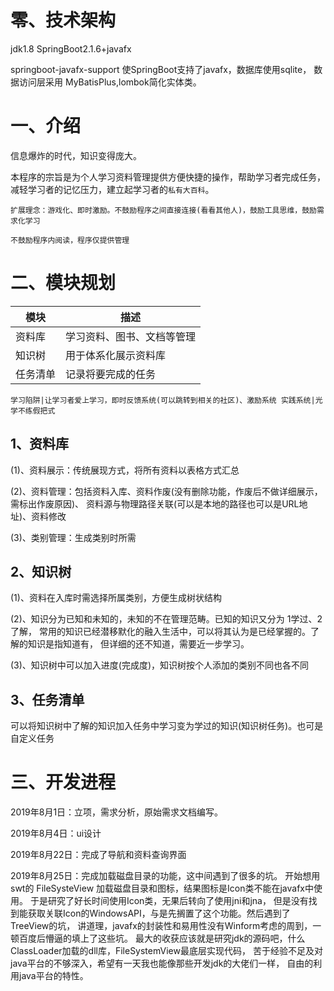# 零、技术架构
jdk1.8 SpringBoot2.1.6+javafx

springboot-javafx-support 使SpringBoot支持了javafx，数据库使用sqlite，
数据访问层采用 MyBatisPlus,lombok简化实体类。


# 一、介绍

信息爆炸的时代，知识变得庞大。

本程序的宗旨是为个人学习资料管理提供方便快捷的操作，帮助学习者完成任务，
减轻学习者的记忆压力，建立起学习者的`私有大百科`。

`扩展理念：游戏化、即时激励。不鼓励程序之间直接连接(看看其他人)，鼓励工具思维，鼓励需求化学习`

`不鼓励程序内阅读，程序仅提供管理`

# 二、模块规划

模块|描述
---|---
资料库|学习资料、图书、文档等管理
知识树|用于体系化展示资料库
任务清单|记录将要完成的任务

`学习陷阱|让学习者爱上学习，即时反馈系统(可以跳转到相关的社区)、激励系统
实践系统|光学不练假把式`

## 1、资料库

(1)、资料展示：传统展现方式，将所有资料以表格方式汇总

(2)、资料管理：包括资料入库、资料作废(没有删除功能，作废后不做详细展示，需标出作废原因)、
资料源与物理路径关联(可以是本地的路径也可以是URL地址)、资料修改

(3)、类别管理：生成类别时所需

## 2、知识树

(1)、资料在入库时需选择所属类别，方便生成树状结构

(2)、知识分为已知和未知的，未知的不在管理范畴。已知的知识又分为 1学过、2了解，
常用的知识已经潜移默化的融入生活中，可以将其认为是已经掌握的。了解的知识是指知道有，
但详细的还不知道，需要近一步学习。

(3)、知识树中可以加入进度(完成度)，知识树按个人添加的类别不同也各不同

## 3、任务清单

可以将知识树中了解的知识加入任务中学习变为学过的知识(知识树任务)。也可是自定义任务

# 三、开发进程

2019年8月1日：立项，需求分析，原始需求文档编写。

2019年8月4日：ui设计

2019年8月22日：完成了导航和资料查询界面

2019年8月25日：完成加载磁盘目录的功能，这中间遇到了很多的坑。
开始想用swt的 FileSysteView 加载磁盘目录和图标，结果图标是Icon类不能在javafx中使用。
于是研究了好长时间使用Icon类，无果后转向了使用jni和jna，
但是没有找到能获取关联Icon的WindowsAPI，与是先搁置了这个功能。然后遇到了TreeView的坑，
讲道理，javafx的封装性和易用性没有Winform考虑的周到，一顿百度后懵逼的填上了这些坑。
最大的收获应该就是研究jdk的源码吧，什么ClassLoader加载的dll库，FileSystemView最底层实现代码，
苦于经验不足及对java平台的不够深入，希望有一天我也能像那些开发jdk的大佬们一样，
自由的利用java平台的特性。
